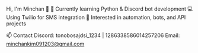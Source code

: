 Hi, I'm Minchan 👋
🌱 Currently learning Python & Discord bot development
💻 Using Twilio for SMS integration
🚀 Interested in automation, bots, and API projects

📫 Contact
Discord: tonobosajdsi_1234 | 1286338586014257206
Email: minchankim091203@gmail.com
